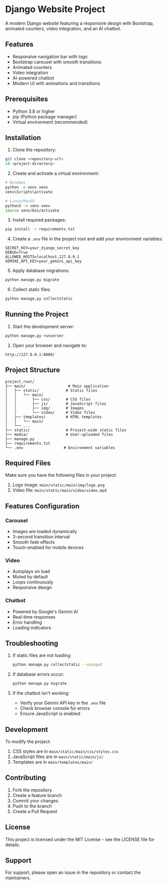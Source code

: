 # Django Website Project

A modern Django website featuring a responsive design with Bootstrap, animated counters, video integration, and an AI chatbot.

## Features

- Responsive navigation bar with logo
- Bootstrap carousel with smooth transitions
- Animated counters
- Video integration
- AI-powered chatbot
- Modern UI with animations and transitions

## Prerequisites

- Python 3.8 or higher
- pip (Python package manager)
- Virtual environment (recommended)

## Installation

1. Clone the repository:
```bash
git clone <repository-url>
cd <project-directory>
```

2. Create and activate a virtual environment:
```bash
# Windows
python -m venv venv
venv\Scripts\activate

# Linux/MacOS
python3 -m venv venv
source venv/bin/activate
```

3. Install required packages:
```bash
pip install -r requirements.txt
```

4. Create a `.env` file in the project root and add your environment variables:
```
SECRET_KEY=your_django_secret_key
DEBUG=True
ALLOWED_HOSTS=localhost,127.0.0.1
GEMINI_API_KEY=your_gemini_api_key
```

5. Apply database migrations:
```bash
python manage.py migrate
```

6. Collect static files:
```bash
python manage.py collectstatic
```

## Running the Project

1. Start the development server:
```bash
python manage.py runserver
```

2. Open your browser and navigate to:
```
http://127.0.0.1:8000/
```

## Project Structure

```
project_root/
├── main/                   # Main application
│   ├── static/            # Static files
│   │   └── main/
│   │       ├── css/       # CSS files
│   │       ├── js/        # JavaScript files
│   │       ├── img/       # Images
│   │       └── video/     # Video files
│   ├── templates/         # HTML templates
│   │   └── main/
│   └── ...
├── static/                # Project-wide static files
├── media/                 # User-uploaded files
├── manage.py
├── requirements.txt
└── .env                  # Environment variables
```

## Required Files

Make sure you have the following files in your project:

1. Logo image: `main/static/main/img/logo.png`
2. Video file: `main/static/main/video/video.mp4`

## Features Configuration

### Carousel
- Images are loaded dynamically
- 3-second transition interval
- Smooth fade effects
- Touch-enabled for mobile devices

### Video
- Autoplays on load
- Muted by default
- Loops continuously
- Responsive design

### Chatbot
- Powered by Google's Gemini AI
- Real-time responses
- Error handling
- Loading indicators

## Troubleshooting

1. If static files are not loading:
   ```bash
   python manage.py collectstatic --noinput
   ```

2. If database errors occur:
   ```bash
   python manage.py migrate
   ```

3. If the chatbot isn't working:
   - Verify your Gemini API key in the `.env` file
   - Check browser console for errors
   - Ensure JavaScript is enabled

## Development

To modify the project:

1. CSS styles are in `main/static/main/css/styles.css`
2. JavaScript files are in `main/static/main/js/`
3. Templates are in `main/templates/main/`

## Contributing

1. Fork the repository
2. Create a feature branch
3. Commit your changes
4. Push to the branch
5. Create a Pull Request

## License

This project is licensed under the MIT License - see the LICENSE file for details.

## Support

For support, please open an issue in the repository or contact the maintainers. 